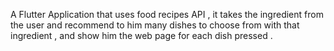 A Flutter Application that uses food recipes API , it takes the ingredient from the user and recommend to him many dishes to choose from with that ingredient , and show him the web page for each dish pressed .
